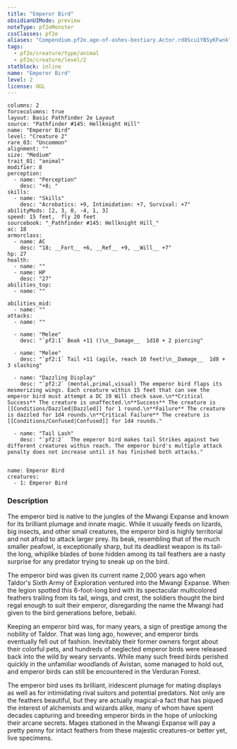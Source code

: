 ```yaml
---
title: "Emperor Bird"
obsidianUIMode: preview
noteType: pf2eMonster
cssClasses: pf2e
aliases: "Compendium.pf2e.age-of-ashes-bestiary.Actor.rd8Scu1YBSyKFwnk" 
tags:
  - pf2e/creature/type/animal
  - pf2e/creature/level/2
statblock: inline
name: "Emperor Bird"
level: 2
license: OGL
---
```


```statblock
columns: 2
forcecolumns: true
layout: Basic Pathfinder 2e Layout
source: "Pathfinder #145: Hellknight Hill"
name: "Emperor Bird"
level: "Creature 2"
rare_03: "Uncommon"
alignment: ""
size: "Medium"
trait_01: "animal"
modifier: 8
perception:
  - name: "Perception"
    desc: "+8; "
skills:
  - name: "Skills"
    desc: "Acrobatics: +9, Intimidation: +7, Survival: +7"
abilityMods: [2, 3, 0, -4, 1, 3]
speed: 15 feet,  fly 20 feet
sourcebook: "_Pathfinder #145: Hellknight Hill_"
ac: 18
armorclass:
  - name: AC
    desc: "18; __Fort__ +6, __Ref__ +9, __Will__ +7"
hp: 27
health:
  - name: ""
  - name: HP
    desc: "27"
abilities_top:
  - name: ""

abilities_mid:
  - name: ""
attacks:
  - name: ""

  - name: "Melee"
    desc: "`pf2:1` Beak +11 ()\n__Damage__  1d10 + 2 piercing"

  - name: "Melee"
    desc: "`pf2:1` Tail +11 (agile, reach 10 feet)\n__Damage__  1d8 + 3 slashing"

  - name: "Dazzling Display"
    desc: "`pf2:2` (mental,primal,visual) The emperor bird flaps its mesmerizing wings. Each creature within 15 feet that can see the emperor bird must attempt a DC 19 Will check save.\n**Critical Success** The creature is unaffected.\n**Success** The creature is [[Conditions/Dazzled|Dazzled]] for 1 round.\n**Failure** The creature is dazzled for 1d4 rounds.\n**Critical Failure** The creature is [[Conditions/Confused|Confused]] for 1d4 rounds."

  - name: "Tail Lash"
    desc: "`pf2:2`  The emperor bird makes tail Strikes against two different creatures within reach. The emperor bird's multiple attack penalty does not increase until it has finished both attacks."
 
```

```encounter-table
name: Emperor Bird
creatures:
  - 1: Emperor Bird
```


### Description
The emperor bird is native to the jungles of the Mwangi Expanse and known for its brilliant plumage and innate magic. While it usually feeds on lizards, big insects, and other small creatures, the emperor bird is highly territorial and not afraid to attack larger prey. Its beak, resembling that of the much smaller peafowl, is exceptionally sharp, but its deadliest weapon is its tail-the long, whiplike blades of bone hidden among its tail feathers are a nasty surprise for any predator trying to sneak up on the bird.

The emperor bird was given its current name 2,000 years ago when Taldor's Sixth Army of Exploration ventured into the Mwangi Expanse. When the legion spotted this 6-foot-long bird with its spectacular multicolored feathers trailing from its tail, wings, and crest, the soldiers thought the bird regal enough to suit their emperor, disregarding the name the Mwangi had given to the bird generations before, bebaki.

Keeping an emperor bird was, for many years, a sign of prestige among the nobility of Taldor. That was long ago, however, and emperor birds eventually fell out of fashion. Inevitably their former owners forgot about their colorful pets, and hundreds of neglected emperor birds were released back into the wild by weary servants. While many such freed birds perished quickly in the unfamiliar woodlands of Avistan, some managed to hold out, and emperor birds can still be encountered in the Verduran Forest.

The emperor bird uses its brilliant, iridescent plumage for mating displays as well as for intimidating rival suitors and potential predators. Not only are the feathers beautiful, but they are actually magical-a fact that has piqued the interest of alchemists and wizards alike, many of whom have spent decades capturing and breeding emperor birds in the hope of unlocking their arcane secrets. Mages stationed in the Mwangi Expanse will pay a pretty penny for intact feathers from these majestic creatures-or better yet, live specimens.
